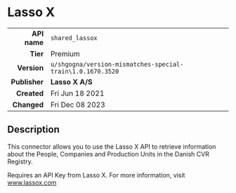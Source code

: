 # Lasso X
| | |
|-:|-|
|**API name**|`shared_lassox`|
|**Tier**|Premium|
|**Version**|`u/shgogna/version-mismatches-special-train\1.0.1670.3520`|
|**Publisher**|**Lasso X A/S**|
|**Created**|Fri Jun 18 2021|
|**Changed**|Fri Dec 08 2023|

## Description
This connector allows you to use the Lasso X API to retrieve information about the People, Companies and Production Units in the Danish CVR Registry.

Requires an API Key from Lasso X. For more information, visit www.lassox.com
